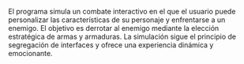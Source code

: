 El programa simula un combate interactivo en el que el usuario puede personalizar las características de su personaje y enfrentarse a un enemigo. El objetivo es derrotar al enemigo mediante la elección estratégica de armas y armaduras. La simulación sigue el principio de segregación de interfaces y ofrece una experiencia dinámica y emocionante.
